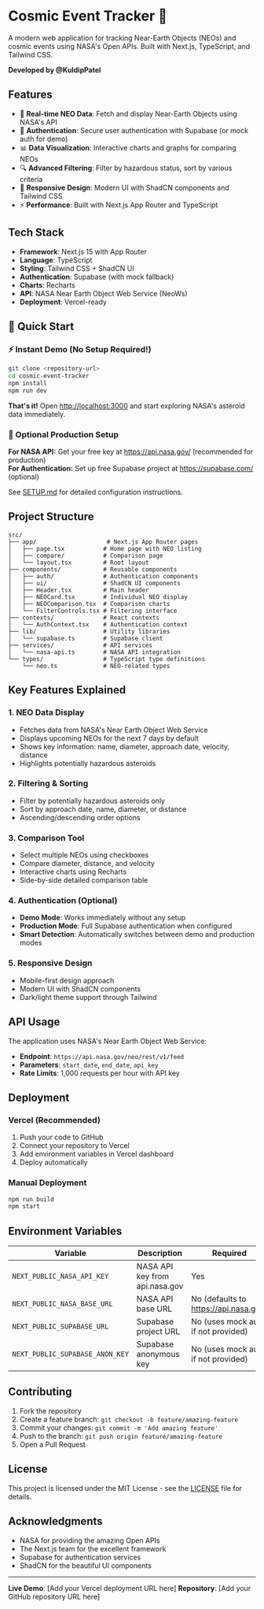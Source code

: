 # Cosmic Event Tracker 🚀

A modern web application for tracking Near-Earth Objects (NEOs) and cosmic events using NASA's Open APIs. Built with Next.js, TypeScript, and Tailwind CSS.

**Developed by @KuldipPatel**

## Features

- 🌌 **Real-time NEO Data**: Fetch and display Near-Earth Objects using NASA's API
- 🔐 **Authentication**: Secure user authentication with Supabase (or mock auth for demo)
- 📊 **Data Visualization**: Interactive charts and graphs for comparing NEOs
- 🔍 **Advanced Filtering**: Filter by hazardous status, sort by various criteria
- 📱 **Responsive Design**: Modern UI with ShadCN components and Tailwind CSS
- ⚡ **Performance**: Built with Next.js App Router and TypeScript

## Tech Stack

- **Framework**: Next.js 15 with App Router
- **Language**: TypeScript
- **Styling**: Tailwind CSS + ShadCN UI
- **Authentication**: Supabase (with mock fallback)
- **Charts**: Recharts
- **API**: NASA Near Earth Object Web Service (NeoWs)
- **Deployment**: Vercel-ready

## 🚀 Quick Start

### ⚡ Instant Demo (No Setup Required!)

```bash
git clone <repository-url>
cd cosmic-event-tracker
npm install
npm run dev
```

**That's it!** Open [http://localhost:3000](http://localhost:3000) and start exploring NASA's asteroid data immediately.

### 🔧 Optional Production Setup

**For NASA API:** Get your free key at https://api.nasa.gov/ (recommended for production)  
**For Authentication:** Set up free Supabase project at https://supabase.com/ (optional)

See [SETUP.md](SETUP.md) for detailed configuration instructions.

## Project Structure

```
src/
├── app/                    # Next.js App Router pages
│   ├── page.tsx           # Home page with NEO listing
│   ├── compare/           # Comparison page
│   └── layout.tsx         # Root layout
├── components/            # Reusable components
│   ├── auth/              # Authentication components
│   ├── ui/                # ShadCN UI components
│   ├── Header.tsx         # Main header
│   ├── NEOCard.tsx        # Individual NEO display
│   ├── NEOComparison.tsx  # Comparison charts
│   └── FilterControls.tsx # Filtering interface
├── contexts/              # React contexts
│   └── AuthContext.tsx    # Authentication context
├── lib/                   # Utility libraries
│   └── supabase.ts        # Supabase client
├── services/              # API services
│   └── nasa-api.ts        # NASA API integration
└── types/                 # TypeScript type definitions
    └── neo.ts             # NEO-related types
```

## Key Features Explained

### 1. NEO Data Display
- Fetches data from NASA's Near Earth Object Web Service
- Displays upcoming NEOs for the next 7 days by default
- Shows key information: name, diameter, approach date, velocity, distance
- Highlights potentially hazardous asteroids

### 2. Filtering & Sorting
- Filter by potentially hazardous asteroids only
- Sort by approach date, name, diameter, or distance
- Ascending/descending order options

### 3. Comparison Tool
- Select multiple NEOs using checkboxes
- Compare diameter, distance, and velocity
- Interactive charts using Recharts
- Side-by-side detailed comparison table

### 4. Authentication (Optional)
- **Demo Mode**: Works immediately without any setup
- **Production Mode**: Full Supabase authentication when configured
- **Smart Detection**: Automatically switches between demo and production modes

### 5. Responsive Design
- Mobile-first design approach
- Modern UI with ShadCN components
- Dark/light theme support through Tailwind

## API Usage

The application uses NASA's Near Earth Object Web Service:

- **Endpoint**: `https://api.nasa.gov/neo/rest/v1/feed`
- **Parameters**: `start_date`, `end_date`, `api_key`
- **Rate Limits**: 1,000 requests per hour with API key

## Deployment

### Vercel (Recommended)

1. Push your code to GitHub
2. Connect your repository to Vercel
3. Add environment variables in Vercel dashboard
4. Deploy automatically

### Manual Deployment

```bash
npm run build
npm start
```

## Environment Variables

| Variable | Description | Required |
|----------|-------------|----------|
| `NEXT_PUBLIC_NASA_API_KEY` | NASA API key from api.nasa.gov | Yes |
| `NEXT_PUBLIC_NASA_BASE_URL` | NASA API base URL | No (defaults to https://api.nasa.gov) |
| `NEXT_PUBLIC_SUPABASE_URL` | Supabase project URL | No (uses mock auth if not provided) |
| `NEXT_PUBLIC_SUPABASE_ANON_KEY` | Supabase anonymous key | No (uses mock auth if not provided) |

## Contributing

1. Fork the repository
2. Create a feature branch: `git checkout -b feature/amazing-feature`
3. Commit your changes: `git commit -m 'Add amazing feature'`
4. Push to the branch: `git push origin feature/amazing-feature`
5. Open a Pull Request

## License

This project is licensed under the MIT License - see the [LICENSE](LICENSE) file for details.

## Acknowledgments

- NASA for providing the amazing Open APIs
- The Next.js team for the excellent framework
- Supabase for authentication services
- ShadCN for the beautiful UI components

---

**Live Demo**: [Add your Vercel deployment URL here]
**Repository**: [Add your GitHub repository URL here]

